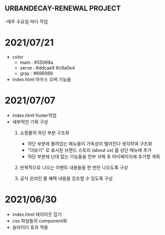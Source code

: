 ## URBANDECAY-RENEWAL PROJECT
-매주 수요일 마다 작업

# 2021/07/21
- color
    - main : #55068a
    - serve : #ddcae9 #c9a0e4
    - gray : #898989
- index.html 마우스 오버 기능들

# 2021/07/07
- index.html footer작업
- 세부적인 기획 구상
    1. 쇼핑몰의 하단 부분 구조화
        - 하단 부분에 몰려있는 메뉴들이 가독성이 떨어진다 생각하여 구조화
        - "더보기" 로 표시된 브랜드 스토리 (about us) 를 상단 메뉴에 추가
        - 하단 부분에 난데 없는 기능들을 전부 삭제 후 마이페이지에 추가할 계획

    2. 반복적으로 나오는 이벤트 내용들을 한 번만 나오도록 구상

    3. 공식 온라인 몰 혜택 내용을 강조할 수 있도록 구상


# 2021/06/30
- index.html 레이아웃 잡기
- css 파일들의 component화
- 슬라이더 효과 적용